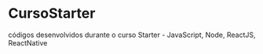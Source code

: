 # CursoStarter
códigos desenvolvidos durante o curso Starter - JavaScript, Node, ReactJS, ReactNative
